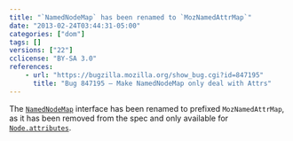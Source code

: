 ```yaml
---
title: "`NamedNodeMap` has been renamed to `MozNamedAttrMap`"
date: "2013-02-24T03:44:31-05:00"
categories: ["dom"]
tags: []
versions: ["22"]
cclicense: "BY-SA 3.0"
references:
    - url: "https://bugzilla.mozilla.org/show_bug.cgi?id=847195"
      title: "Bug 847195 – Make NamedNodeMap only deal with Attrs"
---
```

The [`NamedNodeMap`](https://developer.mozilla.org/docs/Web/API/NamedNodeMap) interface has been renamed to prefixed `MozNamedAttrMap`, as it has been removed from the spec and only available for [`Node.attributes`](https://developer.mozilla.org/docs/Web/API/Node.attributes).
